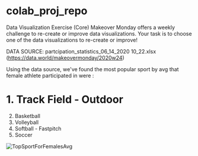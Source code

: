 # colab_proj_repo
Data Visualization Exercise (Core)
Makeover Monday offers a weekly challenge to re-create or improve data visualizations. Your task is to choose one of the data visualizations to re-create or improve!

DATA SOURCE: partcipation_statistics_06_14_2020 10_22.xlsx (https://data.world/makeovermonday/2020w24)


Using the data source, we've found the most popular sport by avg that female athlete participated in were :

# **1. Track Field - Outdoor**
2. Basketball
3. Volleyball
4. Softball - Fastpitch
5. Soccer

![TopSportForFemalesAvg](https://user-images.githubusercontent.com/15024128/140448255-34eca408-1d1b-4295-b7bb-10472c551c5e.png)

